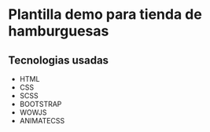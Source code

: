 # Plantilla demo para tienda de hamburguesas

## Tecnologias usadas
<ul>
  <li>HTML</li>
  <li>CSS</li>
  <li>SCSS</li>
  <li>BOOTSTRAP</li>
    <li>WOWJS</li>
    <li>ANIMATECSS</li>
  </ul>
